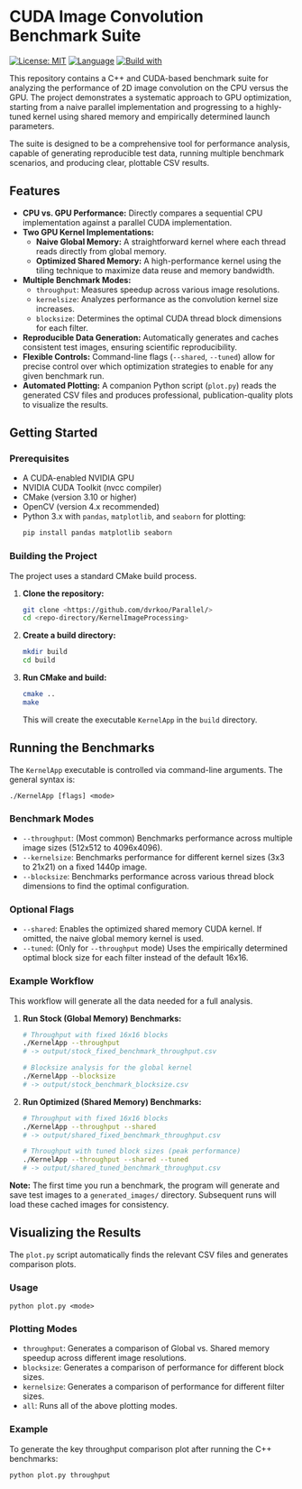 # CUDA Image Convolution Benchmark Suite

[![License: MIT](https://img.shields.io/badge/License-MIT-yellow.svg)](https://opensource.org/licenses/MIT)
[![Language](https://img.shields.io/badge/language-C%2B%2B-blue.svg)](https://isocpp.org/)
[![Build with](https://img.shields.io/badge/build%20with-CMake-green.svg)](https://cmake.org/)

This repository contains a C++ and CUDA-based benchmark suite for analyzing the performance of 2D image convolution on the CPU versus the GPU. The project demonstrates a systematic approach to GPU optimization, starting from a naive parallel implementation and progressing to a highly-tuned kernel using shared memory and empirically determined launch parameters.

The suite is designed to be a comprehensive tool for performance analysis, capable of generating reproducible test data, running multiple benchmark scenarios, and producing clear, plottable CSV results.

## Features

- **CPU vs. GPU Performance:** Directly compares a sequential CPU implementation against a parallel CUDA implementation.
- **Two GPU Kernel Implementations:**
  - **Naive Global Memory:** A straightforward kernel where each thread reads directly from global memory.
  - **Optimized Shared Memory:** A high-performance kernel using the tiling technique to maximize data reuse and memory bandwidth.
- **Multiple Benchmark Modes:**
  - `throughput`: Measures speedup across various image resolutions.
  - `kernelsize`: Analyzes performance as the convolution kernel size increases.
  - `blocksize`: Determines the optimal CUDA thread block dimensions for each filter.
- **Reproducible Data Generation:** Automatically generates and caches consistent test images, ensuring scientific reproducibility.
- **Flexible Controls:** Command-line flags (`--shared`, `--tuned`) allow for precise control over which optimization strategies to enable for any given benchmark run.
- **Automated Plotting:** A companion Python script (`plot.py`) reads the generated CSV files and produces professional, publication-quality plots to visualize the results.

## Getting Started

### Prerequisites

- A CUDA-enabled NVIDIA GPU
- NVIDIA CUDA Toolkit (nvcc compiler)
- CMake (version 3.10 or higher)
- OpenCV (version 4.x recommended)
- Python 3.x with `pandas`, `matplotlib`, and `seaborn` for plotting:
  ```bash
  pip install pandas matplotlib seaborn
  ```

### Building the Project

The project uses a standard CMake build process.

1.  **Clone the repository:**

    ```bash
    git clone <https://github.com/dvrkoo/Parallel/>
    cd <repo-directory/KernelImageProcessing>
    ```

2.  **Create a build directory:**

    ```bash
    mkdir build
    cd build
    ```

3.  **Run CMake and build:**
    ```bash
    cmake ..
    make
    ```
    This will create the executable `KernelApp` in the `build` directory.

## Running the Benchmarks

The `KernelApp` executable is controlled via command-line arguments. The general syntax is:

`./KernelApp [flags] <mode>`

### Benchmark Modes

- `--throughput`: (Most common) Benchmarks performance across multiple image sizes (512x512 to 4096x4096).
- `--kernelsize`: Benchmarks performance for different kernel sizes (3x3 to 21x21) on a fixed 1440p image.
- `--blocksize`: Benchmarks performance across various thread block dimensions to find the optimal configuration.

### Optional Flags

- `--shared`: Enables the optimized shared memory CUDA kernel. If omitted, the naive global memory kernel is used.
- `--tuned`: (Only for `--throughput` mode) Uses the empirically determined optimal block size for each filter instead of the default 16x16.

### Example Workflow

This workflow will generate all the data needed for a full analysis.

1.  **Run Stock (Global Memory) Benchmarks:**

    ```bash
    # Throughput with fixed 16x16 blocks
    ./KernelApp --throughput
    # -> output/stock_fixed_benchmark_throughput.csv

    # Blocksize analysis for the global kernel
    ./KernelApp --blocksize
    # -> output/stock_benchmark_blocksize.csv
    ```

2.  **Run Optimized (Shared Memory) Benchmarks:**

    ```bash
    # Throughput with fixed 16x16 blocks
    ./KernelApp --throughput --shared
    # -> output/shared_fixed_benchmark_throughput.csv

    # Throughput with tuned block sizes (peak performance)
    ./KernelApp --throughput --shared --tuned
    # -> output/shared_tuned_benchmark_throughput.csv
    ```

**Note:** The first time you run a benchmark, the program will generate and save test images to a `generated_images/` directory. Subsequent runs will load these cached images for consistency.

## Visualizing the Results

The `plot.py` script automatically finds the relevant CSV files and generates comparison plots.

### Usage

`python plot.py <mode>`

### Plotting Modes

- `throughput`: Generates a comparison of Global vs. Shared memory speedup across different image resolutions.
- `blocksize`: Generates a comparison of performance for different block sizes.
- `kernelsize`: Generates a comparison of performance for different filter sizes.
- `all`: Runs all of the above plotting modes.

### Example

To generate the key throughput comparison plot after running the C++ benchmarks:

```bash
python plot.py throughput
```
